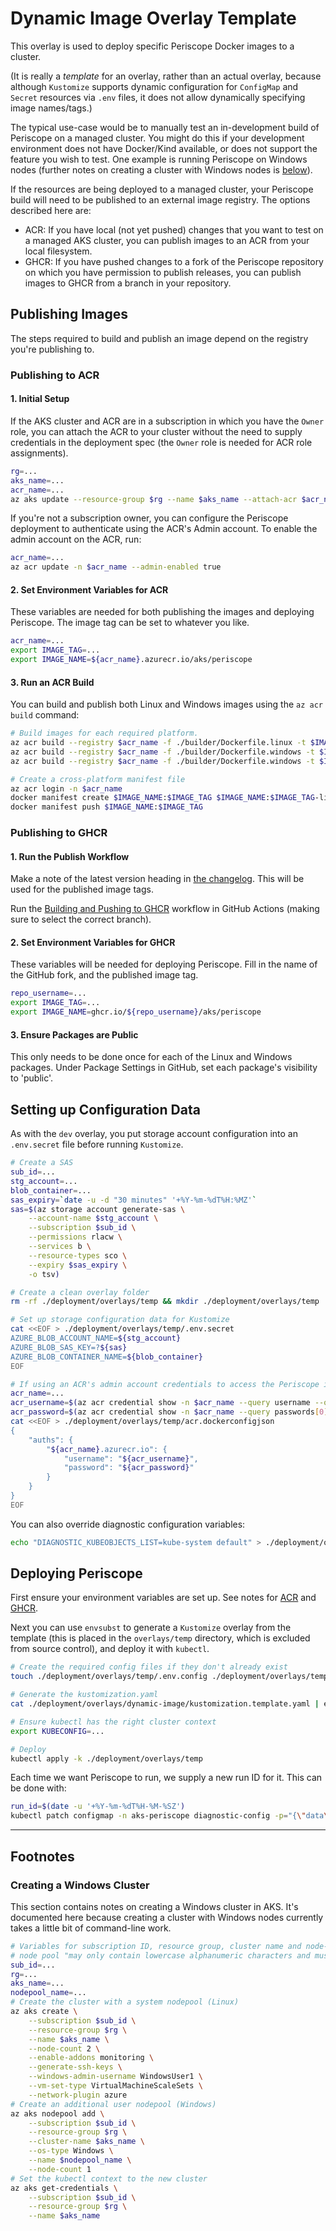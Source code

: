 # Dynamic Image Overlay Template

This overlay is used to deploy specific Periscope Docker images to a cluster.

(It is really a *template* for an overlay, rather than an actual overlay, because although `Kustomize` supports dynamic configuration for `ConfigMap` and `Secret` resources via `.env` files, it does not allow dynamically specifying image names/tags.)

The typical use-case would be to manually test an in-development build of Periscope on a managed cluster. You might do this if your development environment does not have Docker/Kind available, or does not support the feature you wish to test. One example is running Periscope on Windows nodes (further notes on creating a cluster with Windows nodes is [below](#creating-a-windows-cluster)).

If the resources are being deployed to a managed cluster, your Periscope build will need to be published to an external image registry. The options described here are:
- ACR: If you have local (not yet pushed) changes that you want to test on a managed AKS cluster, you can publish images to an ACR from your local filesystem.
- GHCR: If you have pushed changes to a fork of the Periscope repository on which you have permission to publish releases, you can publish images to GHCR from a branch in your repository.

## Publishing Images

The steps required to build and publish an image depend on the registry you're publishing to.

### Publishing to ACR

#### 1. Initial Setup

If the AKS cluster and ACR are in a subscription in which you have the `Owner` role, you can attach the ACR to your cluster without the need to supply credentials in the deployment spec (the `Owner` role is needed for ACR role assignments).

```sh
rg=...
aks_name=...
acr_name=...
az aks update --resource-group $rg --name $aks_name --attach-acr $acr_name
```

If you're not a subscription owner, you can configure the Periscope deployment to authenticate using the ACR's Admin account. To enable the admin account on the ACR, run:

```sh
acr_name=...
az acr update -n $acr_name --admin-enabled true
```

#### 2. Set Environment Variables for ACR

These variables are needed for both publishing the images and deploying Periscope. The image tag can be set to whatever you like.

```sh
acr_name=...
export IMAGE_TAG=...
export IMAGE_NAME=${acr_name}.azurecr.io/aks/periscope
```

#### 3. Run an ACR Build

You can build and publish both Linux and Windows images using the `az acr build` command:

```sh
# Build images for each required platform.
az acr build --registry $acr_name -f ./builder/Dockerfile.linux -t $IMAGE_NAME:$IMAGE_TAG-linux --platform linux/amd64 .
az acr build --registry $acr_name -f ./builder/Dockerfile.windows -t $IMAGE_NAME:$IMAGE_TAG-win2019 --build-arg BASE_IMAGE=mcr.microsoft.com/windows/nanoserver:ltsc2019 --platform windows/amd64 .
az acr build --registry $acr_name -f ./builder/Dockerfile.windows -t $IMAGE_NAME:$IMAGE_TAG-win2022 --build-arg BASE_IMAGE=mcr.microsoft.com/windows/nanoserver:ltsc2022 --platform windows/amd64 .

# Create a cross-platform manifest file
az acr login -n $acr_name
docker manifest create $IMAGE_NAME:$IMAGE_TAG $IMAGE_NAME:$IMAGE_TAG-linux $IMAGE_NAME:$IMAGE_TAG-win2019 $IMAGE_NAME:$IMAGE_TAG-win2022
docker manifest push $IMAGE_NAME:$IMAGE_TAG
```

### Publishing to GHCR

#### 1. Run the Publish Workflow

Make a note of the latest version heading in [the changelog](../../../CHANGELOG.md). This will be used for the published image tags.

Run the [Building and Pushing to GHCR](../../../.github/workflows/build-and-publish.yml) workflow in GitHub Actions (making sure to select the correct branch).

#### 2. Set Environment Variables for GHCR

These variables will be needed for deploying Periscope. Fill in the name of the GitHub fork, and the published image tag.

```sh
repo_username=...
export IMAGE_TAG=...
export IMAGE_NAME=ghcr.io/${repo_username}/aks/periscope
```

#### 3. Ensure Packages are Public

This only needs to be done once for each of the Linux and Windows packages. Under Package Settings in GitHub, set each package's visibility to 'public'.

## Setting up Configuration Data

As with the `dev` overlay, you put storage account configuration into an `.env.secret` file before running `Kustomize`.

```sh
# Create a SAS
sub_id=...
stg_account=...
blob_container=...
sas_expiry=`date -u -d "30 minutes" '+%Y-%m-%dT%H:%MZ'`
sas=$(az storage account generate-sas \
    --account-name $stg_account \
    --subscription $sub_id \
    --permissions rlacw \
    --services b \
    --resource-types sco \
    --expiry $sas_expiry \
    -o tsv)

# Create a clean overlay folder
rm -rf ./deployment/overlays/temp && mkdir ./deployment/overlays/temp

# Set up storage configuration data for Kustomize
cat <<EOF > ./deployment/overlays/temp/.env.secret
AZURE_BLOB_ACCOUNT_NAME=${stg_account}
AZURE_BLOB_SAS_KEY=?${sas}
AZURE_BLOB_CONTAINER_NAME=${blob_container}
EOF

# If using an ACR's admin account credentials to access the Periscope image:
acr_name=...
acr_username=$(az acr credential show -n $acr_name --query username --output tsv)
acr_password=$(az acr credential show -n $acr_name --query passwords[0].value --output tsv)
cat <<EOF > ./deployment/overlays/temp/acr.dockerconfigjson
{
    "auths": {
        "${acr_name}.azurecr.io": {
            "username": "${acr_username}",
            "password": "${acr_password}"
        }
    }
}
EOF
```

You can also override diagnostic configuration variables:

```sh
echo "DIAGNOSTIC_KUBEOBJECTS_LIST=kube-system default" > ./deployment/overlays/temp/.env.config
```

## Deploying Periscope

First ensure your environment variables are set up. See notes for [ACR](#2-set-environment-variables-for-acr) and [GHCR](#2-set-environment-variables-for-ghcr).

Next you can use `envsubst` to generate a `Kustomize` overlay from the template (this is placed in the `overlays/temp` directory, which is excluded from source control), and deploy it with `kubectl`.

```sh
# Create the required config files if they don't already exist
touch ./deployment/overlays/temp/.env.config ./deployment/overlays/temp/acr.dockerconfigjson

# Generate the kustomization.yaml
cat ./deployment/overlays/dynamic-image/kustomization.template.yaml | envsubst > ./deployment/overlays/temp/kustomization.yaml

# Ensure kubectl has the right cluster context
export KUBECONFIG=...

# Deploy
kubectl apply -k ./deployment/overlays/temp
```

Each time we want Periscope to run, we supply a new run ID for it. This can be done with:

```sh
run_id=$(date -u '+%Y-%m-%dT%H-%M-%SZ')
kubectl patch configmap -n aks-periscope diagnostic-config -p="{\"data\":{\"DIAGNOSTIC_RUN_ID\": \"$run_id\"}}"
```

---

## Footnotes

### Creating a Windows Cluster

This section contains notes on creating a Windows cluster in AKS. It's documented here because creating a cluster with Windows nodes currently takes a little bit of command-line work.

```sh
# Variables for subscription ID, resource group, cluster name and node-pool name
# node pool "may only contain lowercase alphanumeric characters and must begin with a lowercase letter"
sub_id=...
rg=...
aks_name=...
nodepool_name=...
# Create the cluster with a system nodepool (Linux)
az aks create \
    --subscription $sub_id \
    --resource-group $rg \
    --name $aks_name \
    --node-count 2 \
    --enable-addons monitoring \
    --generate-ssh-keys \
    --windows-admin-username WindowsUser1 \
    --vm-set-type VirtualMachineScaleSets \
    --network-plugin azure
# Create an additional user nodepool (Windows)
az aks nodepool add \
    --subscription $sub_id \
    --resource-group $rg \
    --cluster-name $aks_name \
    --os-type Windows \
    --name $nodepool_name \
    --node-count 1
# Set the kubectl context to the new cluster
az aks get-credentials \
    --subscription $sub_id \
    --resource-group $rg \
    --name $aks_name
```